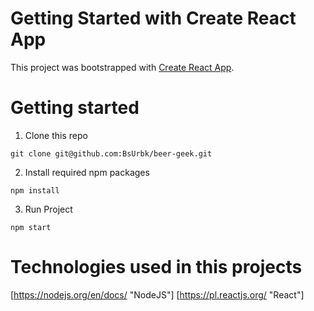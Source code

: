 # Getting Started with Create React App

This project was bootstrapped with [Create React App](https://github.com/facebook/create-react-app).

# Getting started

1. Clone this repo

```git clone git@github.com:BsUrbk/beer-geek.git```

2. Install required npm packages

```npm install```

3. Run Project

```npm start```


# Technologies used in this projects

[https://nodejs.org/en/docs/ "NodeJS"]
[https://pl.reactjs.org/ "React"]

